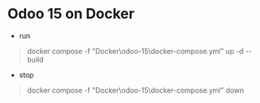 # Odoo 15 on Docker

- run
> docker compose -f "Docker\odoo-15\docker-compose.yml" up -d --build 

- stop
> docker compose -f "Docker\odoo-15\docker-compose.yml" down 